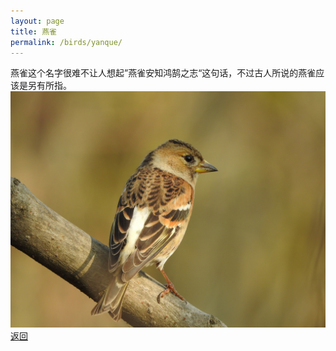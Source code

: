 ```yaml
---
layout: page
title: 燕雀
permalink: /birds/yanque/
---
```

燕雀这个名字很难不让人想起”燕雀安知鸿鹄之志“这句话，不过古人所说的燕雀应该是另有所指。
![](../picture/燕雀/DSCN5720.jpg)
[返回](../../)
